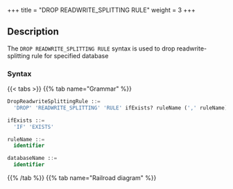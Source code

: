 +++
title = "DROP READWRITE_SPLITTING RULE"
weight = 3
+++

## Description

The `DROP READWRITE_SPLITTING RULE` syntax is used to drop readwrite-splitting rule for specified database

### Syntax

{{< tabs >}}
{{% tab name="Grammar" %}}
```sql
DropReadwriteSplittingRule ::=
  'DROP' 'READWRITE_SPLITTING' 'RULE' ifExists? ruleName (',' ruleName)* ('FROM' databaseName)?

ifExists ::=
  'IF' 'EXISTS'

ruleName ::=
  identifier

databaseName ::=
  identifier
```
{{% /tab %}}
{{% tab name="Railroad diagram" %}}
<iframe frameborder="0" name="diagram" id="diagram" width="100%" height="100%"></iframe>
{{% /tab %}}
{{< /tabs >}}

### Supplement

- When `databaseName` is not specified, the default is the currently used `DATABASE`. If `DATABASE` is not used, `No database selected` will be prompted;
- `ifExists` clause is used for avoid `Readwrite-splitting rule not exists` error.

### Example

- Drop readwrite-splitting rule for specified database

```sql
DROP READWRITE_SPLITTING RULE ms_group_1 FROM readwrite_splitting_db;
```

- Drop readwrite-splitting rule for current database

```sql
DROP READWRITE_SPLITTING RULE ms_group_1;
```

- Drop readwrite-splitting rule with `ifExists` clause

```sql
DROP READWRITE_SPLITTING RULE IF EXISTS ms_group_1;
```

### Reserved word

`DROP`, `READWRITE_SPLITTING`, `RULE`

### Related links

- [Reserved word](/en/user-manual/shardingsphere-proxy/distsql/syntax/reserved-word/)

